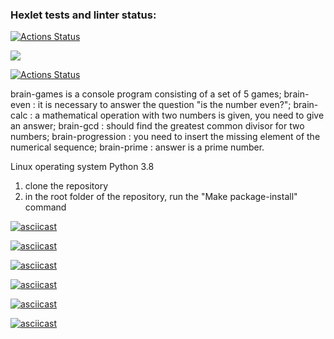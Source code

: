 ### Hexlet tests and linter status:
[![Actions Status](https://github.com/SouthUral/python-project-lvl1/workflows/hexlet-check/badge.svg)](https://github.com/SouthUral/python-project-lvl1/actions)

<a href="https://codeclimate.com/github/SouthUral/python-project-lvl1/maintainability"><img src="https://api.codeclimate.com/v1/badges/ac0617bf4f23e0fe6689/maintainability" /></a>

[![Actions Status](https://github.com/SouthUral/python-project-lvl1/workflows/lint_test/badge.svg)](https://github.com/SouthUral/python-project-lvl1/actions)


<!-- project description -->
brain-games is a console program consisting of a set of 5 games;
brain-even : it is necessary to answer the question "is the number even?";
brain-calc : a mathematical operation with two numbers is given, you need to give an answer;
brain-gcd : should find the greatest common divisor for two numbers;
brain-progression : you need to insert the missing element of the numerical sequence;
brain-prime : answer is a prime number.


<!-- requirement -->
Linux operating system
Python 3.8


<!-- installation -->
1) clone the repository
2) in the root folder of the repository, run the "Make package-install" command


<!-- asciinema installation and verification of the package -->
[![asciicast](https://asciinema.org/a/498445.svg)](https://asciinema.org/a/498445)

<!-- brain-even -->
[![asciicast](https://asciinema.org/a/498447.svg)](https://asciinema.org/a/498447)

<!-- brain-calc -->
[![asciicast](https://asciinema.org/a/498449.svg)](https://asciinema.org/a/498449)

<!-- brain-gcd -->
[![asciicast](https://asciinema.org/a/498450.svg)](https://asciinema.org/a/498450)

<!-- brain-progression -->
[![asciicast](https://asciinema.org/a/498451.svg)](https://asciinema.org/a/498451)

<!-- brain-prime -->
[![asciicast](https://asciinema.org/a/498452.svg)](https://asciinema.org/a/498452)
